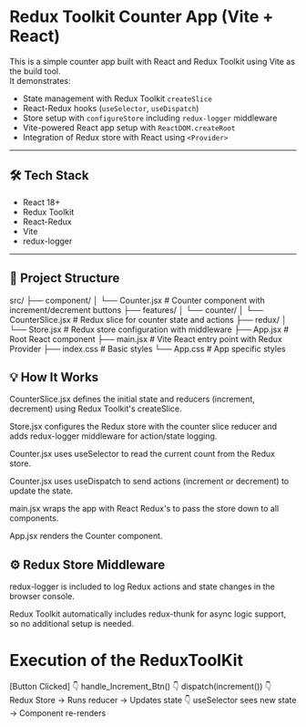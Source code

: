 # Redux Toolkit Counter App (Vite + React)

This is a simple counter app built with React and Redux Toolkit using Vite as the build tool.  
It demonstrates:

- State management with Redux Toolkit `createSlice`
- React-Redux hooks (`useSelector`, `useDispatch`)
- Store setup with `configureStore` including `redux-logger` middleware
- Vite-powered React app setup with `ReactDOM.createRoot`
- Integration of Redux store with React using `<Provider>`

---

## 🛠️ Tech Stack

- React 18+
- Redux Toolkit
- React-Redux
- Vite
- redux-logger

---

## 📁 Project Structure

src/
├── component/
│   └── Counter.jsx            # Counter component with increment/decrement buttons
├── features/
│   └── counter/
│       └── CounterSlice.jsx   # Redux slice for counter state and actions
├── redux/
│   └── Store.jsx              # Redux store configuration with middleware
├── App.jsx                    # Root React component
├── main.jsx                   # Vite React entry point with Redux Provider
├── index.css                  # Basic styles
└── App.css                    # App specific styles



## 💡 How It Works

CounterSlice.jsx defines the initial state and reducers (increment, decrement) using Redux Toolkit's createSlice.

Store.jsx configures the Redux store with the counter slice reducer and adds redux-logger middleware for action/state logging.

Counter.jsx uses useSelector to read the current count from the Redux store.

Counter.jsx uses useDispatch to send actions (increment or decrement) to update the state.

main.jsx wraps the app with React Redux's <Provider> to pass the store down to all components.

App.jsx renders the Counter component.

## ⚙️ Redux Store Middleware

redux-logger is included to log Redux actions and state changes in the browser console.

Redux Toolkit automatically includes redux-thunk for async logic support, so no additional setup is needed.


# Execution of the ReduxToolKit
[Button Clicked]
       👇
handle_Increment_Btn()
       👇
dispatch(increment())
       👇
Redux Store → Runs reducer → Updates state
       👇
useSelector sees new state → Component re-renders